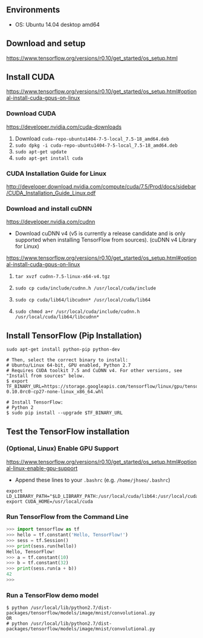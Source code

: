 
## Environments
* OS: Ubuntu 14.04 desktop amd64


## Download and setup
https://www.tensorflow.org/versions/r0.10/get_started/os_setup.html

## Install CUDA
https://www.tensorflow.org/versions/r0.10/get_started/os_setup.html#optional-install-cuda-gpus-on-linux

### Download CUDA
https://developer.nvidia.com/cuda-downloads

1. Download `cuda-repo-ubuntu1404-7-5-local_7.5-18_amd64.deb`
2. `sudo dpkg -i cuda-repo-ubuntu1404-7-5-local_7.5-18_amd64.deb`
3. `sudo apt-get update`
4. `sudo apt-get install cuda`

### CUDA Installation Guide for Linux
http://developer.download.nvidia.com/compute/cuda/7.5/Prod/docs/sidebar/CUDA_Installation_Guide_Linux.pdf

### Download and install cuDNN
https://developer.nvidia.com/cudnn

* Download cuDNN v4 (v5 is currently a release candidate and is only supported when installing TensorFlow from sources).
(cuDNN v4 Library for Linux)

https://www.tensorflow.org/versions/r0.10/get_started/os_setup.html#optional-install-cuda-gpus-on-linux

1. `tar xvzf cudnn-7.5-linux-x64-v4.tgz`

2. `sudo cp cuda/include/cudnn.h /usr/local/cuda/include`

3. `sudo cp cuda/lib64/libcudnn* /usr/local/cuda/lib64`

4. `sudo chmod a+r /usr/local/cuda/include/cudnn.h /usr/local/cuda/lib64/libcudnn*`

## Install TensorFlow (Pip Installation)
`sudo apt-get install python-pip python-dev`

```Shell
# Then, select the correct binary to install:
# Ubuntu/Linux 64-bit, GPU enabled, Python 2.7
# Requires CUDA toolkit 7.5 and CuDNN v4. For other versions, see "Install from sources" below.
$ export TF_BINARY_URL=https://storage.googleapis.com/tensorflow/linux/gpu/tensorflow-0.10.0rc0-cp27-none-linux_x86_64.whl

# Install TensorFlow:
# Python 2
$ sudo pip install --upgrade $TF_BINARY_URL
```

## Test the TensorFlow installation

### (Optional, Linux) Enable GPU Support

https://www.tensorflow.org/versions/r0.10/get_started/os_setup.html#optional-linux-enable-gpu-support

* Append these lines to your `.bashrc` (e.g. `/home/jhseo/.bashrc`)
```Shell
export LD_LIBRARY_PATH="$LD_LIBRARY_PATH:/usr/local/cuda/lib64:/usr/local/cuda/extras/CUPTI/lib64"
export CUDA_HOME=/usr/local/cuda
```

### Run TensorFlow from the Command Line
```Python
>>> import tensorflow as tf
>>> hello = tf.constant('Hello, TensorFlow!')
>>> sess = tf.Session()
>>> print(sess.run(hello))
Hello, TensorFlow!
>>> a = tf.constant(10)
>>> b = tf.constant(32)
>>> print(sess.run(a + b))
42
>>>
```

### Run a TensorFlow demo model
```Shell
$ python /usr/local/lib/python2.7/dist-packages/tensorflow/models/image/mnist/convolutional.py
OR
# python /usr/local/lib/python2.7/dist-packages/tensorflow/models/image/mnist/convolutional.py
```
